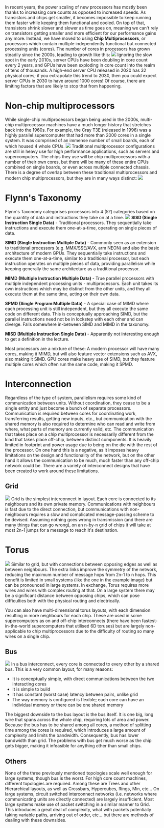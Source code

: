 In recent years, the power scaling of new processors has mostly been thanks to increasing core counts as opposed to increased speeds. As transistors and chips get smaller, it becomes impossible to keep running them faster while keeping them functional and cooled. On top of that, transistors shrink slower and slower as time goes on, meaning we can't rely on transistors getting smaller and more efficient for our performance gains any more.
Instead, we have moved to using **Chip Multiprocessors**, or processors which contain multiple independently functional but connected processing units (cores). The number of cores in processors has grown steadily since the 2000s, leading to growth like this:
![](Pasted%20image%2020240202144946.png)
Ignoring the slow spot in the early 2010s, server CPUs have been doubling in core count every 2 years, and GPUs have been exploding in core count into the realm of tens of thousands. A high-end server CPU released in 2020 has 32 physical cores; if you extrapolate this trend to 2030, then you could expect server CPUs in 2030 to have around 1000 cores! Of course, there are limiting factors that are likely to stop that from happening.

# Non-chip multiprocessors
While single-chip multiprocessors began being used in the 2000s, multi-chip multiprocessor machines have a much longer history that stretches back into the 1960s. For example, the Cray T3E (released in 1996) was a highly parallel supercomputer that had more than 2000 cores in a single system. It was comprised of an immense number of small boards, each of which housed 4 whole CPUs.
![](Pasted%20image%2020240202145825.png)
Traditional multiprocessor configurations are still in heavy use for high performance applications, such as servers and supercomputers. The chips they use will be chip multiprocessors with a number of their own cores, but there will be many of these entire CPUs combined on single boards, or even across multiple connected chassis.
There is a degree of overlap between these traditional multiprocessors and modern chip multiprocessors, but they are in many ways distinct:
![](Pasted%20image%2020240202150018.png)
# Flynn's Taxonomy
Flynn's Taxonomy categorises processors into 4 (5?) categories based on the quantity of data and instructions they take on at a time.
![](Pasted%20image%2020240202150535.png)
**SISD (Single Instruction Single Data)** - Traditional processors. They sequentially take instructions and execute them one-at-a-time, operating on single pieces of data.

**SIMD (Single Instruction Multiple Data)** - Commonly seen as an extension to traditional processors (e.g. MMX/SSE/AVX, arm NEON) and also the basic architecture of modern GPUs. They sequentially take instructions and execute them one-at-a-time, similar to a traditional processor, but each instruction operates on multiple pieces of data, providing parallelism while keeping generally the same architecture as a traditional processor.

**MIMD (Multiple Instruction Multiple Data)** - True parallel processors with multiple independent processing units - multiprocessors. Each unit takes its own instructions which may be distinct from the other units, and they all execute them at the same time, acting on their own data.

**SPMD (Single Program Multiple Data)** - A special case of MIMD where each processing unit is still independent, but they all execute the same code on different data. This is conceptually approaching SIMD, but the parallel instructions need not be in lockstep with each other and can diverge. Falls somewhere in-between SIMD and MIMD in the taxonomy.

**MISD (Multiple Instruction Single Data)** - Apparently not interesting enough to get a definition in the lecture.

Most processors are a mixture of these: A modern processor will have many cores, making it MIMD, but will also feature vector extensions such as AVX, also making it SIMD. GPU cores make heavy use of SIMD, but they feature multiple cores which often run the same code, making it SPMD.
# Interconnection
Regardless of the type of system, parallelism requires some kind of communication between units. Without coordination, they cease to be a single entity and just become a bunch of separate processors.
Communication is required between cores for coordinating work, transferring results, getting new inputs, etc., but communication with the shared memory is also required to determine who can read and write from where, what parts of memory are currently valid, etc.
The communication that takes place on a chip multiprocessor is necessarily different from the kind that takes place off-chip, between distinct components. It is heavily limited in footprint and power usage due to being on the die with the rest of the processor. On one hand this is a negative, as it imposes heavy limitations on the design and functionality of the network, but on the other hand it allows the communication to be much, much faster than any off-chip network could be.
There are a variety of interconnect designs that have been created to work around these limitations.
## Grid
![](Pasted%20image%2020240202152905.png)
Grid is the simplest interconnect in layout. Each core is connected to its neighbours and its own private memory. Communications with neighbours is fast due to the direct connection, but communications with non-neighbours requires a slow and complicated message-passing scheme to be devised. Assuming nothing goes wrong in transmission (and there are many things that can go wrong), on an n-by-n grid of chips it will take at most 2n-1 jumps for a message to reach it's destination.
# Torus
![](Pasted%20image%2020240202153303.png)
Similar to grid, but with connections between opposing edges as well as between neighbours. The extra links improve the symmetry of the network, reducing the maximum number of message hops from 2n-1 to n hops. This benefit is limited in small systems (like the one in the example image) but can be pronounced in large systems.
In exchange, Torus requires more wires and wires with complex routing at that. On a large system there may be a significant distance between opposing chips, which can pose difficulties both with the physical routing and electrically.

You can also have multi-dimensional torus layouts, with each dimension resulting in more neighbours for each chip. These are used in some supercomputers as on and off-chip interconnects (there have been fastest-in-the-world supercomputers that utilised 6D toruses) but are largely non-applicable to chip multiprocessors due to the difficulty of routing so many wires on a single chip.
## Bus
![](Pasted%20image%2020240202154156.png)
In a bus interconnect, every core is connected to every other by a shared bus. This is a very common layout, for many reasons:
- It is conceptually simple, with direct communications between the two interacting cores
- It is simple to build
- It has constant (worst case) latency between pairs, unlike grid
- The way memory is configured is flexible; each core can have an individual memory or there can be one shared memory

The biggest downside to the bus layout is the bus itself. It is one big, long wire that spans across the whole chip, requiring lots of area and power. Because the bus has to be shared among all cores, a method of splitting time among the cores is required, which introduces a large amount of complexity and limits the bandwidth. 
Consequently, bus has lower bandwidth than grid. The problems with bus get much worse as the chip gets bigger, making it infeasible for anything other than small chips.
## Others
None of the three previously mentioned topologies scale well enough for large systems, though bus is the worst. For high core count machines, different topologies are required. Among these are Trees and other Hierarchical layouts, as well as Crossbars, Hypercubes, Rings, Min, etc...
On large systems, circuit switched interconnect networks (i.e. networks where communicating units are directly connected) are largely insufficient. Most large systems make use of packet switching in a similar manner to Grid. This introduces a great deal of complexity, what with packets potentially taking variable paths, arriving out of order, etc... but there are methods of dealing with these downsides.
